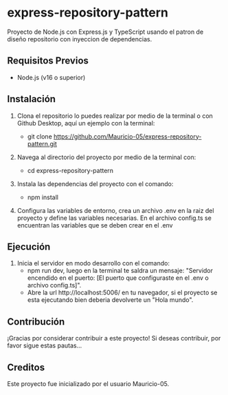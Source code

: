 # express-repository-pattern

Proyecto de Node.js con Express.js y TypeScript usando el patron de diseño repositorio con inyeccion de dependencias.

## Requisitos Previos

- Node.js (v16 o superior)

## Instalación

1. Clona el repositorio lo puedes realizar por medio de la terminal o con Github Desktop, aquí un ejemplo con la terminal:

   - git clone https://github.com/Mauricio-05/express-repository-pattern.git

2. Navega al directorio del proyecto por medio de la terminal con:

   - cd express-repository-pattern

3. Instala las dependencias del proyecto con el comando:

   - npm install

4. Configura las variables de entorno, crea un archivo .env en la raiz del proyecto y define las variables necesarias. En el archivo config.ts se encuentran las variables que se deben crear en el .env

## Ejecución

1. Inicia el servidor en modo desarrollo con el comando:
   - npm run dev, luego en la terminal te saldra un mensaje: "Servidor encendido en el puerto: [El puerto que configuraste en el .env o archivo config.ts]".
   - Abre la url http://localhost:5006/ en tu navegador, si el proyecto se esta ejecutando bien deberia devolverte un "Hola mundo".

## Contribución

¡Gracias por considerar contribuir a este proyecto! Si deseas contribuir, por favor sigue estas pautas...

## Creditos

Este proyecto fue inicializado por el usuario Mauricio-05.
